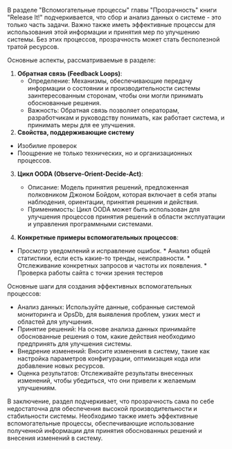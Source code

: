 В разделе "Вспомогательные процессы" главы "Прозрачность" книги "Release It!" подчеркивается, что сбор и анализ данных о системе - это только часть задачи. Важно также иметь эффективные процессы для использования этой информации и принятия мер по улучшению системы. Без этих процессов, прозрачность может стать бесполезной тратой ресурсов.

Основные аспекты, рассматриваемые в разделе:

1.  **Обратная связь (Feedback Loops)**:
    *   Определение: Механизмы, обеспечивающие передачу информации о состоянии и производительности системы заинтересованным сторонам, чтобы они могли принимать обоснованные решения.
    *   Важность: Обратная связь позволяет операторам, разработчикам и руководству понимать, как работает система, и принимать меры для ее улучшения.
2. **Свойства, поддерживающие систему**
  * Изобилие проверок
  * Поощрение не только технических, но и организационных процессов.

3.  **Цикл OODA (Observe-Orient-Decide-Act)**:
    *   Описание: Модель принятия решений, предложенная полковником Джоном Бойдом, которая включает в себя этапы наблюдения, ориентации, принятия решения и действия.
    *   Применимость: Цикл OODA может быть использован для улучшения процессов принятия решений в области эксплуатации и управления программными системами.

4.  **Конкретные примеры вспомогательных процессов**:
   * Просмотр уведомлений и исправление ошибок.
    *   Анализ общей статистики, если есть какие-то тренды, неисправности.
    *   Отслеживание конкретных запросов и частоты их появления.
    *   Проверка работы сайта с точки зрения тестеров

Основные шаги для создания эффективных вспомогательных процессов:

* Анализ данных: Используйте данные, собранные системой мониторинга и OpsDb, для выявления проблем, узких мест и областей для улучшения.
* Принятие решений: На основе анализа данных принимайте обоснованные решения о том, какие действия необходимо предпринять для улучшения системы.
* Внедрение изменений: Вносите изменения в систему, такие как настройка параметров конфигурации, оптимизация кода или добавление новых ресурсов.
* Оценка результатов: Отслеживайте результаты внесенных изменений, чтобы убедиться, что они привели к желаемым улучшениям.

В заключение, раздел подчеркивает, что прозрачность сама по себе недостаточна для обеспечения высокой производительности и стабильности системы. Необходимо также иметь эффективные вспомогательные процессы, обеспечивающие использование полученной информации для принятия обоснованных решений и внесения изменений в систему.
